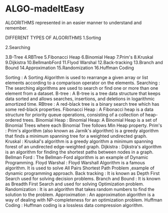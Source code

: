 # ALGO-madeItEasy
ALGORITHMS represented in an easier manner to understand and remember.

DIFFERENT TYPES OF ALGORITHMS 
1.Sorting 

2.Searching

3.B-Tree
4.RBTree
5.Fibonacci Heap
6.Binomial Heap
7.Prim's
8.Kruskal
9.Dijkistra
10.BellmanbFord
11.Flyod Warshal
12.Back-tracking
13.Branch and Bound
14.Approximation
15.Randomization
16.Huffman Coding


Sorting : A Sorting Algorithm is used to rearrange a given array or list elements according to a comparison operator on the elements.
Searching : The searching algorithms are used to search or find one or more than one element from a dataset. 
B-tree : A B-tree is a tree data structure that keeps data sorted and allows searches, insertions, and deletions in logarithmic amortized time.
RBtree : A red-black tree is a binary search tree which has some red-black properties.
Fibonacci Heap : A Fibonacci heap is a data structure for priority queue operations, consisting of a collection of heap-ordered trees. 
Binomial Heap : Binomial Heap: A Binomial Heap is a set of Binomial Trees where each Binomial Tree follows Min Heap property.
Prim's : Prim's algorithm (also known as Jarník's algorithm) is a greedy algorithm that finds a minimum spanning tree for a weighted undirected graph.
Kruskal : Kruskal's algorithm is a greedy algorithm a minimum spanning forest of an undirected edge-weighted graph.
Dijkistra : Dijkstra's algorithm is an algorithm for finding the shortest paths between nodes in a graph.
Bellman Ford : The Bellman-Ford algorithm is an example of Dynamic Programming. 
Floyd Warshal : Floyd Warshall Algorithm is a famous algorithm. It is used to solve All Pairs Shortest Path Problem ,example of dynamic programming approach.
Back tracking : It is known as Depth First Search used for solving decision problems.
Branch and Bound : It is known as Breadth First Search and used for solving Optimization problem.
Randomization : It is an algorithm that takes random numbers to find the solution to the problem.
Approximation :  An approximation algorithm is a way of dealing with NP-completeness for an optimization problem. 
Huffman Coding : Huffman coding is a lossless data compression algorithm.
